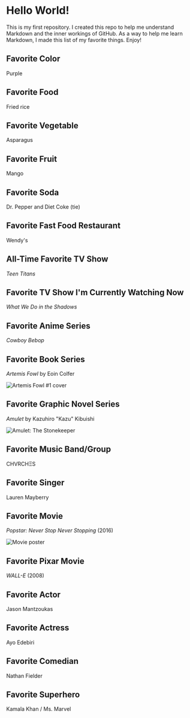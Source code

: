 # Hello World!

This is my first repository. I created this repo to help me understand Markdown and the inner workings of GitHub. As a way to help me learn Markdown, I made this list of my favorite things. Enjoy!

## Favorite Color

Purple

## Favorite Food

Fried rice

## Favorite Vegetable

Asparagus

## Favorite Fruit

Mango

## Favorite Soda

Dr. Pepper and Diet Coke (tie)

## Favorite Fast Food Restaurant

Wendy's

## All-Time Favorite TV Show

_Teen Titans_

## Favorite TV Show I'm Currently Watching Now

_What We Do in the Shadows_

## Favorite Anime Series

_Cowboy Bebop_

## Favorite Book Series

_Artemis Fowl_ by Eoin Colfer

![Artemis Fowl #1 cover](https://vignette.wikia.nocookie.net/artemisfowl/images/3/37/Images-1.jpeg)

## Favorite Graphic Novel Series

_Amulet_ by Kazuhiro "Kazu" Kibuishi

![Amulet: The Stonekeeper](https://upload.wikimedia.org/wikipedia/en/5/5f/The_Stonekeeper.jpg)

## Favorite Music Band/Group

CHVRCHΞS

## Favorite Singer

Lauren Mayberry

## Favorite Movie

_Popstar: Never Stop Never Stopping_ (2016)

![Movie poster](https://upload.wikimedia.org/wikipedia/en/6/6a/Popstar_Lonely_Island.jpg)

## Favorite Pixar Movie

_WALL-E_ (2008)

## Favorite Actor

Jason Mantzoukas

## Favorite Actress

Ayo Edebiri

## Favorite Comedian

Nathan Fielder

## Favorite Superhero

Kamala Khan / Ms. Marvel
